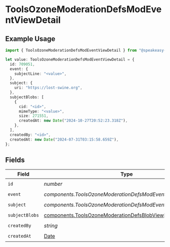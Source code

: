 # ToolsOzoneModerationDefsModEventViewDetail

## Example Usage

```typescript
import { ToolsOzoneModerationDefsModEventViewDetail } from "@speakeasy-sdks/bluesky/models/components";

let value: ToolsOzoneModerationDefsModEventViewDetail = {
  id: 709051,
  event: {
    subjectLine: "<value>",
  },
  subject: {
    uri: "https://lost-swine.org",
  },
  subjectBlobs: [
    {
      cid: "<id>",
      mimeType: "<value>",
      size: 271551,
      createdAt: new Date("2024-10-27T20:52:23.318Z"),
    },
  ],
  createdBy: "<id>",
  createdAt: new Date("2024-07-31T03:15:58.659Z"),
};
```

## Fields

| Field                                                                                                        | Type                                                                                                         | Required                                                                                                     | Description                                                                                                  |
| ------------------------------------------------------------------------------------------------------------ | ------------------------------------------------------------------------------------------------------------ | ------------------------------------------------------------------------------------------------------------ | ------------------------------------------------------------------------------------------------------------ |
| `id`                                                                                                         | *number*                                                                                                     | :heavy_check_mark:                                                                                           | N/A                                                                                                          |
| `event`                                                                                                      | *components.ToolsOzoneModerationDefsModEventViewDetailEvent*                                                 | :heavy_check_mark:                                                                                           | N/A                                                                                                          |
| `subject`                                                                                                    | *components.ToolsOzoneModerationDefsModEventViewDetailSubject*                                               | :heavy_check_mark:                                                                                           | N/A                                                                                                          |
| `subjectBlobs`                                                                                               | [components.ToolsOzoneModerationDefsBlobView](../../models/components/toolsozonemoderationdefsblobview.md)[] | :heavy_check_mark:                                                                                           | N/A                                                                                                          |
| `createdBy`                                                                                                  | *string*                                                                                                     | :heavy_check_mark:                                                                                           | N/A                                                                                                          |
| `createdAt`                                                                                                  | [Date](https://developer.mozilla.org/en-US/docs/Web/JavaScript/Reference/Global_Objects/Date)                | :heavy_check_mark:                                                                                           | N/A                                                                                                          |